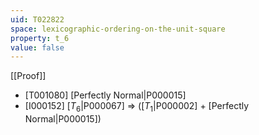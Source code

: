 ```yaml
---
uid: T022822
space: lexicographic-ordering-on-the-unit-square
property: t_6
value: false
---
```

[[Proof]]

* [T001080] [Perfectly Normal|P000015]
* [I000152] [$T_6$|P000067] => ([$T_1$|P000002] + [Perfectly Normal|P000015])

